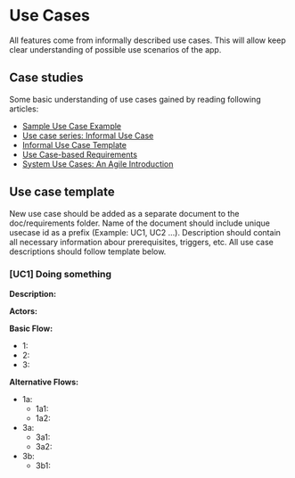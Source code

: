 # Use Cases

All features come from informally described use cases. This will allow keep clear understanding of possible use scenarios of the app.

## Case studies

Some basic understanding of use cases gained by reading following articles:
 * [Sample Use Case Example](http://tynerblain.com/blog/2007/04/09/sample-use-case-example/)
 * [Use case series: Informal Use Case](http://tynerblain.com/blog/2005/12/21/use-case-series-informal-use-case/)
 * [Informal Use Case Template](http://tynerblain.com/blog/2007/01/19/informal-use-case-template/)
 * [Use Case-based Requirements](http://agile.csc.ncsu.edu/SEMaterials/UseCaseRequirements.pdf)
 * [System Use Cases: An Agile Introduction](http://www.agilemodeling.com/artifacts/systemUseCase.htm)

## Use case template

New use case should be added as a separate document to the doc/requirements folder. Name of the document should include unique usecase id as a prefix (Example: UC1, UC2 ...). Description should contain all necessary information abour prerequisites, triggers, etc. All use case descriptions should follow template below.

### [UC1] Doing something

**Description:**

**Actors:**

**Basic Flow:**
 * 1:  
 * 2: 
 * 3:
 
**Alternative Flows:**
 * 1a:
   * 1a1:
   * 1a2:   
 * 3a:
   * 3a1:
   * 3a2:
 * 3b:
   * 3b1:

